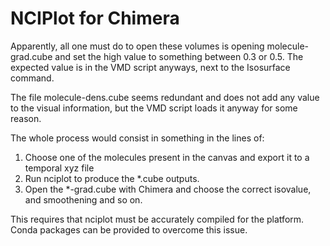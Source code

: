 # NCIPlot for Chimera

Apparently, all one must do to open these volumes is opening molecule-grad.cube and set the high value to something between 0.3 or 0.5. The expected value is in the VMD script anyways, next to the Isosurface command.

The file molecule-dens.cube seems redundant and does not add any value to the visual information, but the VMD script loads it anyway for some reason.

The whole process would consist in something in the lines of:

1. Choose one of the molecules present in the canvas and export it to a temporal xyz file
2. Run nciplot to produce the *.cube outputs.
3. Open the *-grad.cube with Chimera and choose the correct isovalue, and smoothening and so on.

This requires that nciplot must be accurately compiled for the platform. Conda packages can be provided to overcome this issue.